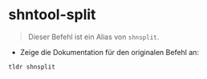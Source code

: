 # shntool-split

> Dieser Befehl ist ein Alias von `shnsplit`.

- Zeige die Dokumentation für den originalen Befehl an:

`tldr shnsplit`
